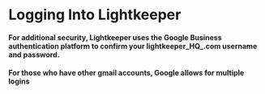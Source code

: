 # Logging Into Lightkeeper

#### For additional security, Lightkeeper uses the Google Business authentication platform to confirm your **lightkeeper_HQ_.com** username and password.

#### For those who have other gmail accounts, Google allows for multiple logins